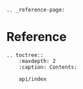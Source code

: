 ```{eval-rst}
.. _reference-page:
```
# Reference

```{eval-rst}
.. toctree::
    :maxdepth: 2
    :caption: Contents:

    api/index
```
